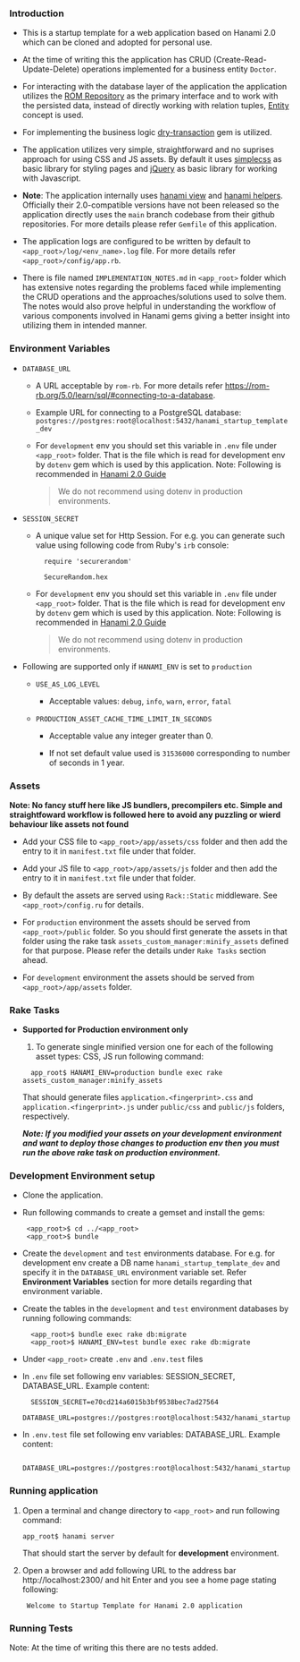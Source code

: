 ### Introduction

* This is a startup template for a web application based on Hanami 2.0 which can be cloned and adopted for personal use.

* At the time of writing this the application has CRUD (Create-Read-Update-Delete) operations implemented for a business entity `Doctor`. 

* For interacting with the database layer of the application the application utilizes the [ROM Repository](https://rom-rb.org/learn/repository/5.2/) as the primary interface and to work with the persisted data, instead of directly working with relation tuples, [Entity](https://rom-rb.org/learn/core/5.2/structs/#auto-struct-with-custom-classes) concept is used.

* For implementing the business logic [dry-transaction](https://dry-rb.org/gems/dry-transaction/0.13/) gem is utilized. 

* The application utilizes very simple, straightforward and no suprises approach for using CSS and JS assets. By default it uses [simplecss](https://simplecss.org/) as basic library for styling pages and [jQuery](https://api.jquery.com/) as basic library for working with Javascript.

* **Note**: The application internally uses [hanami view](https://github.com/hanami/view) and [hanami helpers](https://github.com/hanami/helpers). Officially their 2.0-compatible versions have not been released so the application directly uses the `main` branch
  codebase from their github repositories. For more details please refer `Gemfile` of
  this application.

* The application logs are configured to be written by default to `<app_root>/log/<env_name>.log` file. For more details refer `<app_root>/config/app.rb`.

* There is file named `IMPLEMENTATION_NOTES.md` in `<app_root>` folder which has extensive notes regarding the problems faced while implementing the CRUD operations and the approaches/solutions used to solve them. The notes would also prove helpful in understanding the workflow of various components involved in Hanami gems giving a better insight into utilizing them in intended manner.

### Environment Variables

* `DATABASE_URL`

  * A URL acceptable by `rom-rb`. For more details refer https://rom-rb.org/5.0/learn/sql/#connecting-to-a-database.

  * Example URL for connecting to a PostgreSQL database: `postgres://postgres:root@localhost:5432/hanami_startup_template_dev`

  * For `development` env you should set this variable in `.env` file under `<app_root>` folder. That is the file which is read for development env by `dotenv` gem which is used by this application. Note: Following is recommended in [Hanami 2.0 Guide](https://guides.hanamirb.org/v2.0/app/settings/#using-dotenv-to-manage-environment-variables)

    >We do not recommend using dotenv in production environments.

* `SESSION_SECRET`

  * A unique value set for Http Session. For e.g. you can generate such value using following code from Ruby's `irb` console:

    ```
      require 'securerandom'

      SecureRandom.hex
    ```

  * For `development` env you should set this variable in `.env` file under `<app_root>` folder. That is the file which is read for development env by `dotenv` gem which is used by this application. Note: Following is recommended in [Hanami 2.0 Guide](https://guides.hanamirb.org/v2.0/app/settings/#using-dotenv-to-manage-environment-variables)

    >We do not recommend using dotenv in production environments.

* Following are supported only if `HANAMI_ENV` is set to `production`

  * `USE_AS_LOG_LEVEL`

    * Acceptable values: `debug`, `info`, `warn`, `error`, `fatal`

  * `PRODUCTION_ASSET_CACHE_TIME_LIMIT_IN_SECONDS`

    * Acceptable value any integer greater than 0.

    * If not set default value used is `31536000` corresponding to number of seconds in 1 year.

### Assets

**Note: No fancy stuff here like JS bundlers, precompilers etc. Simple and straightfoward workflow is followed here to avoid any puzzling or wierd behaviour like assets not found**

* Add your CSS file to `<app_root>/app/assets/css` folder and then add the entry to it in `manifest.txt` file under that folder.

* Add your JS file to `<app_root>/app/assets/js` folder and then add the entry to it in `manifest.txt` file under that folder.

* By default the assets are served using `Rack::Static` middleware. See `<app_root>/config.ru` for details.

* For `production` environment the assets should be served from `<app_root>/public` folder. So you should first generate the assets in that folder using the rake task `assets_custom_manager:minify_assets` defined for that purpose. Please refer the details under `Rake Tasks` section ahead.

* For `development` environment the assets should be served from `<app_root>/app/assets` folder.

### Rake Tasks

* **Supported for Production environment only**

  1. To generate single minified version one for each of the following asset types: CSS, JS run following command:

  ```
    app_root$ HANAMI_ENV=production bundle exec rake assets_custom_manager:minify_assets
  ```

    That should generate files `application.<fingerprint>.css` and `application.<fingerprint>.js` under `public/css` and `public/js` folders, respectively.

    ***Note: If you modified your assets on your development environment and want to deploy those changes to production env then you must run the above rake task on production environment.***


### Development Environment setup

* Clone the application.

* Run following commands to create a gemset and install the gems:

  ```
   <app_root>$ cd ../<app_root>
   <app_root>$ bundle
  ```
  
* Create the `development` and `test` environments database. For e.g. for development env create a DB name `hanami_startup_template_dev` and specify it in the `DATABASE_URL` environment variable set. Refer **Environment Variables** section for more details regarding that environment variable.

* Create the tables in the `development` and `test` environment databases by running following commands:

  ```
  	<app_root>$ bundle exec rake db:migrate
	<app_root>$ HANAMI_ENV=test bundle exec rake db:migrate
  ```

* Under `<app_root>` create `.env` and `.env.test` files

* In `.env` file set following env variables: SESSION_SECRET, DATABASE_URL. Example content:

  ```
    SESSION_SECRET=e70cd214a6015b3bf9538bec7ad27564
    DATABASE_URL=postgres://postgres:root@localhost:5432/hanami_startup_template_dev
  ```

* In `.env.test` file set following env variables: DATABASE_URL. Example content:

  ```
    DATABASE_URL=postgres://postgres:root@localhost:5432/hanami_startup_template_test
  ```
  
 ### Running application
 
 1. Open a terminal and change directory to `<app_root>` and run following command:
 
    ```
	app_root$ hanami server
	```
	
	That should start the server by default for **development** environment.

 2. Open a browser and add following URL to the address bar http://localhost:2300/ and hit Enter and you see a home page stating following:

	```
     Welcome to Startup Template for Hanami 2.0 application
	```
	
### Running Tests

Note: At the time of writing this there are no tests added.
